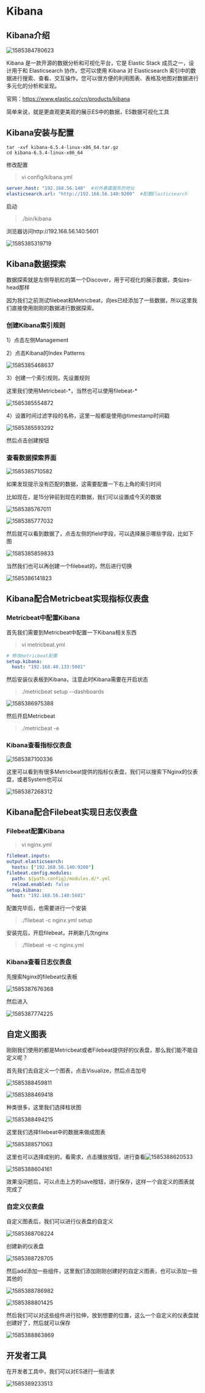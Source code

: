 # Kibana

## Kibana介绍

![1585384780623](../image/1585384780623.png)

Kibana  是一款开源的数据分析和可视化平台，它是 Elastic Stack 成员之一，设计用于和 Elasticsearch 协作。您可以使用 Kibana 对 Elasticsearch 索引中的数据进行搜索、查看、交互操作。您可以很方便的利用图表、表格及地图对数据进行多元化的分析和呈现。

官网：https://www.elastic.co/cn/products/kibana

简单来说，就是更直观更美观的展示ES中的数据，ES数据可视化工具

## Kibana安装与配置

```
tar -xvf kibana-6.5.4-linux-x86_64.tar.gz
cd kibana-6.5.4-linux-x86_64
```

修改配置

> vi config/kibana.yml

```yml
server.host: "192.168.56.140"  #对外暴露服务的地址
elasticsearch.url: "http://192.168.56.140:9200"  #配置Elasticsearch
```

启动

> ./bin/kibana

浏览器访问http://192.168.56.140:5601

![1585385319719](../image/1585385319719.png)

## Kibana数据探索

数据探索就是左侧导航栏的第一个Discover，用于可视化的展示数据，类似es-head那样

因为我们之前测试filebeat和Metricbeat，向es已经添加了一些数据，所以这里我们直接使用刚刚的数据进行数据探索。

### 创建Kibana索引规则

1）点击左侧Management

2）点击Kibana的Index Patterns

![1585385468637](../image/1585385468637.png)

3）创建一个索引规则，先设置规则

这里我们使用Metricbeat-*，当然也可以使用filebeat-\*

![1585385554872](../image/1585385554872.png)

4）设置时间过滤字段的名称，这里一般都是使用@timestamp时间戳

![1585385593292](../image/1585385593292.png)

然后点击创建按钮

### 查看数据探索界面

![1585385710582](../image/1585385710582.png)

如果发现提示没有匹配的数据，这需要配置一下右上角的索引时间

比如现在，是15分钟前到现在的数据，我们可以设置成今天的数据

![1585385767011](../image/1585385767011.png)

![1585385777032](../image/1585385777032.png)



然后就可以看到数据了，点击左侧的field字段，可以选择展示哪些字段，比如下图

![1585385859833](../image/1585385859833.png)

当然我们也可以再创建一个filebeat的，然后进行切换

![1585386141823](../image/1585386141823.png)

## Kibana配合Metricbeat实现指标仪表盘

### Metricbeat中配置Kibana

首先我们需要到Metricbeat中配置一下Kibana相关东西

> vi metricbeat.yml

```yml
# 修改metricbeat配置
setup.kibana:
  host: "192.168.40.133:5601"
```

然后安装仪表板到Kibana，注意此时Kibana需要在开启状态

> ./metricbeat setup --dashboards

![1585386975388](../image/1585386975388.png)

然后开启Metricbeat

> ./metricbeat -e

### Kibana查看指标仪表盘

![1585387100336](../image/1585387100336.png)

这里可以看到有很多Metricbeat提供的指标仪表盘，我们可以搜索下Nginx的仪表盘，或者System也可以

![1585387268312](../image/1585387268312.png)

## Kibana配合Filebeat实现日志仪表盘

### Filebeat配置Kibana

> vi nginx.yml

```yml
filebeat.inputs:
output.elasticsearch:
  hosts: ["192.168.56.140:9200"]
filebeat.config.modules:
  path: ${path.config}/modules.d/*.yml
  reload.enabled: false
setup.kibana:
  host: "192.168.56.140:5601"
```

配置完毕后，也需要进行一个安装

> ./filebeat  -c nginx.yml setup

安装完后，开启filebeat，并刷新几次nginx

> ./filebeat -e -c nginx.yml

### Kibana查看日志仪表盘

先搜索Nginx的filebeat仪表板

![1585387676368](../image/1585387676368.png)

然后进入

![1585387774225](../image/1585387774225.png)

## 自定义图表

刚刚我们使用的都是Metricbeat或者Filebeat提供好的仪表盘，那么我们能不能自定义呢？

首先我们去自定义一个图表，点击Visualize，然后点击加号

![1585388459811](../image/1585388459811.png)

![1585388469418](../image/1585388469418.png)

种类很多，这里我们选择柱状图

![1585388494215](../image/1585388494215.png)

这里我们选择filebeat中的数据来做成图表

![1585388571063](../image/1585388571063.png)

这里也可以选择成别的，看需求，点击播放按钮，进行查看![1585388620533](../image/1585388620533.png)

![1585388604161](../image/1585388604161.png)

效果没问题后，可以点击上方的save按钮，进行保存，这样一个自定义的图表就完成了

### 自定义仪表盘

自定义图表后，我们可以进行仪表盘的自定义

![1585388708224](../image/1585388708224.png)

创建新的仪表盘

![1585388728705](../image/1585388728705.png)

然后add添加一些组件，这里我们添加刚刚创建好的自定义图表，也可以添加一些其他的

![1585388786982](../image/1585388786982.png)

![1585388801425](../image/1585388801425.png)

然后我们可以对这些组件进行拉伸，放到想要的位置，这么一个自定义的仪表盘就创建好了，然后就可以保存

![1585388863869](../image/1585388863869.png)

## 开发者工具

在开发者工具中，我们可以对ES进行一些请求

![1585389233513](../image/1585389233513.png)